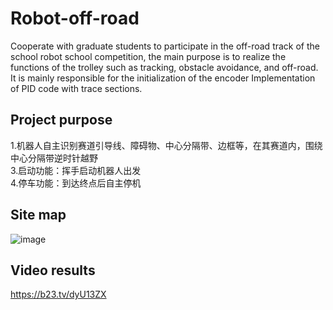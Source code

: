 # Robot-off-road
Cooperate with graduate students to participate in the off-road track of the school robot school competition, the main purpose is to realize the functions of the trolley such as tracking, obstacle avoidance, and off-road. It is mainly responsible for the initialization of the encoder Implementation of PID code with trace sections.
## Project purpose
1.机器人自主识别赛道引导线、障碍物、中心分隔带、边框等，在其赛道内，围绕中心分隔带逆时针越野  
3.启动功能：挥手启动机器人出发  
4.停车功能：到达终点后自主停机  
## Site map
![image](https://github.com/DavidJhon2020/Robot-off-road/assets/74477314/ba4fb909-6c7b-4b51-9b5f-f0448c73a3ec)
## Video results
https://b23.tv/dyU13ZX
